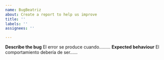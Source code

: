 ```yaml
---
name: BugBeatriz
about: Create a report to help us improve
title: ''
labels: ''
assignees: ''

---
```


**Describe the bug**
El error se produce cuando.........
**Expected behaviour**
El comportamiento debería de ser......
